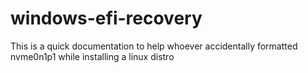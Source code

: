 # windows-efi-recovery
This is a  quick documentation to help whoever accidentally formatted nvme0n1p1 while installing a linux distro
